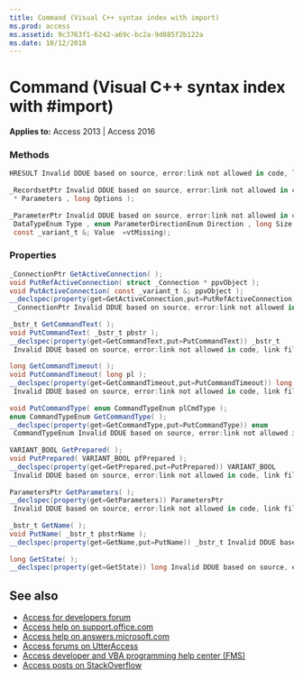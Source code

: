 ```yaml
---
title: Command (Visual C++ syntax index with import)
ms.prod: access
ms.assetid: 9c3763f1-6242-a69c-bc2a-9d885f2b122a
ms.date: 10/12/2018
---
```



# Command (Visual C++ syntax index with #import)

**Applies to:** Access 2013 | Access 2016

### Methods

```csharp
HRESULT Invalid DDUE based on source, error:link not allowed in code, link filename:mdmthadocancel_HV10294125.xml( ); 
 
_RecordsetPtr Invalid DDUE based on source, error:link not allowed in code, link filename:mdmthcmdexecute_HV10294344.xml( VARIANT * RecordsAffected , VARIANT 
 * Parameters , long Options ); 
 
_ParameterPtr Invalid DDUE based on source, error:link not allowed in code, link filename:mdmthcreateparam_HV10294243.xml( _bstr_t Name , enum 
 DataTypeEnum Type , enum ParameterDirectionEnum Direction , long Size , 
 const _variant_t &; Value  =vtMissing); 

```

### Properties

```cs
_ConnectionPtr GetActiveConnection( ); 
void PutRefActiveConnection( struct _Connection * ppvObject ); 
void PutActiveConnection( const _variant_t &; ppvObject ); 
__declspec(property(get=GetActiveConnection,put=PutRefActiveConnection)) 
 _ConnectionPtr Invalid DDUE based on source, error:link not allowed in code, link filename:mdproactivecon_HV10293988.xml; 
 
_bstr_t GetCommandText( ); 
void PutCommandText( _bstr_t pbstr ); 
__declspec(property(get=GetCommandText,put=PutCommandText)) _bstr_t 
 Invalid DDUE based on source, error:link not allowed in code, link filename:mdprocommandtext_HV10294195.xml; 
 
long GetCommandTimeout( ); 
void PutCommandTimeout( long pl ); 
__declspec(property(get=GetCommandTimeout,put=PutCommandTimeout)) long 
 Invalid DDUE based on source, error:link not allowed in code, link filename:mdprocommandtimeout_HV10294196.xml; 
 
void PutCommandType( enum CommandTypeEnum plCmdType ); 
enum CommandTypeEnum GetCommandType( ); 
__declspec(property(get=GetCommandType,put=PutCommandType)) enum 
 CommandTypeEnum Invalid DDUE based on source, error:link not allowed in code, link filename:mdprocommandtype_HV10294197.xml; 
 
VARIANT_BOOL GetPrepared( ); 
void PutPrepared( VARIANT_BOOL pfPrepared ); 
__declspec(property(get=GetPrepared,put=PutPrepared)) VARIANT_BOOL 
 Invalid DDUE based on source, error:link not allowed in code, link filename:mdproprepared_HV10294617.xml; 
 
ParametersPtr GetParameters( ); 
__declspec(property(get=GetParameters)) ParametersPtr 
 Invalid DDUE based on source, error:link not allowed in code, link filename:mdcolparameters_HV10294594.xml; 
 
_bstr_t GetName( ); 
void PutName( _bstr_t pbstrName ); 
__declspec(property(get=GetName,put=PutName)) _bstr_t Invalid DDUE based on source, error:link not allowed in code, link filename:mdproname_HV10294535.xml; 
 
long GetState( ); 
__declspec(property(get=GetState)) long Invalid DDUE based on source, error:link not allowed in code, link filename:mdprostate_HV10294804.xml; 

```

## See also

- [Access for developers forum](https://social.msdn.microsoft.com/Forums/office/home?forum=accessdev)
- [Access help on support.office.com](https://support.office.com/search/results?query=Access)
- [Access help on answers.microsoft.com](https://answers.microsoft.com/)
- [Access forums on UtterAccess](http://www.utteraccess.com/forum/index.php?act=idx)
- [Access developer and VBA programming help center (FMS)](http://www.fmsinc.com/MicrosoftAccess/developer/)
- [Access posts on StackOverflow](https://stackoverflow.com/questions/tagged/ms-access)
